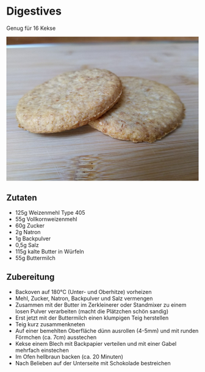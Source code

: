 # Digestives
Genug für 16 Kekse

![Digestives](../../pictures/Digestives.jpg)

## Zutaten
* 125g Weizenmehl Type 405
* 55g Vollkornweizenmehl
* 60g Zucker
* 2g Natron
* 1g Backpulver
* 0,5g Salz
* 115g kalte Butter in Würfeln
* 55g Buttermilch

## Zubereitung
* Backoven auf 180°C (Unter- und Oberhitze) vorheizen
* Mehl, Zucker, Natron, Backpulver und Salz vermengen
* Zusammen mit der Butter im Zerkleinerer oder Standmixer zu einem losen Pulver verarbeiten (macht die Plätzchen schön sandig)
* Erst jetzt mit der Buttermilch einen klumpigen Teig herstellen
* Teig kurz zusammenkneten
* Auf einer bemehlten Oberfläche dünn ausrollen (4-5mm) und mit runden Förmchen (ca. 7cm) ausstechen
* Kekse einem Blech mit Backpapier verteilen und mit einer Gabel mehrfach einstechen
* Im Ofen hellbraun backen (ca. 20 Minuten)
* Nach Belieben auf der Unterseite mit Schokolade bestreichen
